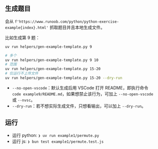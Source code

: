 ## 生成题目

会从 `f'https://www.runoob.com/python/python-exercise-example{index}.html'` 抓取题目并且本地生成文件。

比如生成第 9 题：

```sh
uv run helpers/gen-example-template.py 9

# 多个
uv run helpers/gen-example-template.py 9 10
# 范围
uv run helpers/gen-example-template.py 15-20
# 仅运行不上传文件
uv run helpers/gen-example-template.py 15-20 --dry-run
```

- `--no-open-vscode`：默认生成后用 VSCode 打开 README，即执行命令 `code example9/README.md`，如果想禁止该行为，可加上 `--no-open-vscode` 或 `--nvsc`。
- `--dry-run`：若不想实际生成文件，只想看输出，可以加上 `--dry-run`。

## 运行

- 运行 python: `❯ uv run example1/permute.py`
- 运行 js: `❯ bun test example1/permute.test.js`
